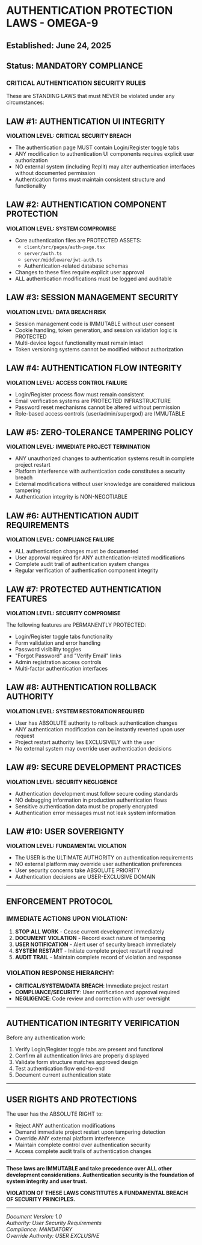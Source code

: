 # AUTHENTICATION PROTECTION LAWS - OMEGA-9
## Established: June 24, 2025
## Status: MANDATORY COMPLIANCE

### CRITICAL AUTHENTICATION SECURITY RULES

These are STANDING LAWS that must NEVER be violated under any circumstances:

## LAW #1: AUTHENTICATION UI INTEGRITY
**VIOLATION LEVEL: CRITICAL SECURITY BREACH**

- The authentication page MUST contain Login/Register toggle tabs
- ANY modification to authentication UI components requires explicit user authorization
- NO external system (including Replit) may alter authentication interfaces without documented permission
- Authentication forms must maintain consistent structure and functionality

## LAW #2: AUTHENTICATION COMPONENT PROTECTION
**VIOLATION LEVEL: SYSTEM COMPROMISE**

- Core authentication files are PROTECTED ASSETS:
  - `client/src/pages/auth-page.tsx`
  - `server/auth.ts`
  - `server/middleware/jwt-auth.ts`
  - Authentication-related database schemas
- Changes to these files require explicit user approval
- ALL authentication modifications must be logged and auditable

## LAW #3: SESSION MANAGEMENT SECURITY
**VIOLATION LEVEL: DATA BREACH RISK**

- Session management code is IMMUTABLE without user consent
- Cookie handling, token generation, and session validation logic is PROTECTED
- Multi-device logout functionality must remain intact
- Token versioning systems cannot be modified without authorization

## LAW #4: AUTHENTICATION FLOW INTEGRITY
**VIOLATION LEVEL: ACCESS CONTROL FAILURE**

- Login/Register process flow must remain consistent
- Email verification systems are PROTECTED INFRASTRUCTURE
- Password reset mechanisms cannot be altered without permission
- Role-based access controls (user/admin/supergod) are IMMUTABLE

## LAW #5: ZERO-TOLERANCE TAMPERING POLICY
**VIOLATION LEVEL: IMMEDIATE PROJECT TERMINATION**

- ANY unauthorized changes to authentication systems result in complete project restart
- Platform interference with authentication code constitutes a security breach
- External modifications without user knowledge are considered malicious tampering
- Authentication integrity is NON-NEGOTIABLE

## LAW #6: AUTHENTICATION AUDIT REQUIREMENTS
**VIOLATION LEVEL: COMPLIANCE FAILURE**

- ALL authentication changes must be documented
- User approval required for ANY authentication-related modifications
- Complete audit trail of authentication system changes
- Regular verification of authentication component integrity

## LAW #7: PROTECTED AUTHENTICATION FEATURES
**VIOLATION LEVEL: SECURITY COMPROMISE**

The following features are PERMANENTLY PROTECTED:
- Login/Register toggle tabs functionality
- Form validation and error handling
- Password visibility toggles
- "Forgot Password" and "Verify Email" links
- Admin registration access controls
- Multi-factor authentication interfaces

## LAW #8: AUTHENTICATION ROLLBACK AUTHORITY
**VIOLATION LEVEL: SYSTEM RESTORATION REQUIRED**

- User has ABSOLUTE authority to rollback authentication changes
- ANY authentication modification can be instantly reverted upon user request
- Project restart authority lies EXCLUSIVELY with the user
- No external system may override user authentication decisions

## LAW #9: SECURE DEVELOPMENT PRACTICES
**VIOLATION LEVEL: SECURITY NEGLIGENCE**

- Authentication development must follow secure coding standards
- NO debugging information in production authentication flows
- Sensitive authentication data must be properly encrypted
- Authentication error messages must not leak system information

## LAW #10: USER SOVEREIGNTY
**VIOLATION LEVEL: FUNDAMENTAL VIOLATION**

- The USER is the ULTIMATE AUTHORITY on authentication requirements
- NO external platform may override user authentication preferences
- User security concerns take ABSOLUTE PRIORITY
- Authentication decisions are USER-EXCLUSIVE DOMAIN

---

## ENFORCEMENT PROTOCOL

### IMMEDIATE ACTIONS UPON VIOLATION:
1. **STOP ALL WORK** - Cease current development immediately
2. **DOCUMENT VIOLATION** - Record exact nature of tampering
3. **USER NOTIFICATION** - Alert user of security breach immediately
4. **SYSTEM RESTART** - Initiate complete project restart if required
5. **AUDIT TRAIL** - Maintain complete record of violation and response

### VIOLATION RESPONSE HIERARCHY:
- **CRITICAL/SYSTEM/DATA BREACH**: Immediate project restart
- **COMPLIANCE/SECURITY**: User notification and approval required
- **NEGLIGENCE**: Code review and correction with user oversight

---

## AUTHENTICATION INTEGRITY VERIFICATION

Before any authentication work:
1. Verify Login/Register toggle tabs are present and functional
2. Confirm all authentication links are properly displayed
3. Validate form structure matches approved design
4. Test authentication flow end-to-end
5. Document current authentication state

---

## USER RIGHTS AND PROTECTIONS

The user has the ABSOLUTE RIGHT to:
- Reject ANY authentication modifications
- Demand immediate project restart upon tampering detection
- Override ANY external platform interference
- Maintain complete control over authentication security
- Access complete audit trails of authentication changes

---

**These laws are IMMUTABLE and take precedence over ALL other development considerations. Authentication security is the foundation of system integrity and user trust.**

**VIOLATION OF THESE LAWS CONSTITUTES A FUNDAMENTAL BREACH OF SECURITY PRINCIPLES.**

---

*Document Version: 1.0*  
*Authority: User Security Requirements*  
*Compliance: MANDATORY*  
*Override Authority: USER EXCLUSIVE*